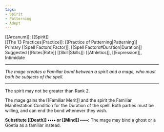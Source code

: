 ```yaml
---
tags:
- Spirit
- Patterning
- Adept
---
```


[[Arcanum]]: [[Spirit]]\
[[The 13 Practices|Practice]]: [[Practice of Patterning|Patterning]]\
Primary [[Spell Factors|Factor]]: [[Spell Factors#Duration|Duration]]\
Suggested [[Rotes|Rote]] [[Skill|Skills]]: [[Athletics]], [[Expression]], Intimidate

---

_The mage creates a Familiar bond between a spirit and a mage, who must both be subjects of the spell._

---

The spirit may not be greater than Rank 2.

The mage gains the [[Familiar Merit]] and the spirit the Familiar Manifestation Condition for the Duration of the spell. Both parties must be willing, and can end the bond whenever they wish.

**Substitute [[Death]] •••• or [[Mind]] ••••:** The mage may bind a ghost or a Goetia as a familiar instead.